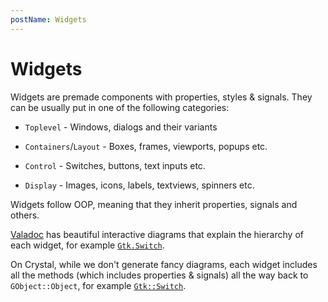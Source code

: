 ```yaml
---
postName: Widgets
---
```


# Widgets

Widgets are premade components with properties, styles & signals. They can be usually put in one of the following categories:

- `Toplevel` - Windows, dialogs and their variants

- `Containers`/`Layout` - Boxes, frames, viewports, popups etc.

- `Control` - Switches, buttons, text inputs etc.

- `Display` - Images, icons, labels, textviews, spinners etc.

Widgets follow OOP, meaning that they inherit properties, signals and others.

[Valadoc](https://valadoc.org/) has beautiful interactive diagrams that explain the hierarchy of each widget, for example [`Gtk.Switch`](https://valadoc.org/gtk4/Gtk.Switch.html).

On Crystal, while we don't generate fancy diagrams, each widget includes all the methods (which includes properties & signals) all the way back to `GObject::Object`, for example [`Gtk::Switch`](https://hugopl.github.io/gtk4.cr/Gtk/Switch.html).
